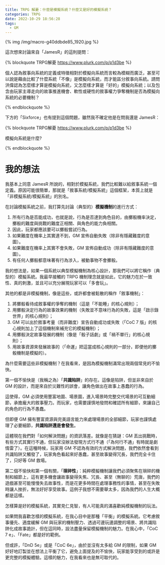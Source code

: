 ```yaml
---
title: TRPG 解憂：什麼是模擬系統？什麼又是好的模擬系統？
categories: TRPG
date: 2022-10-29 18:56:28
tags:
  - GM
---
```


{% img /img/macro-g40ddbde85_1920.jpg %}

這次想來討論來自「JamesR」的這則提問：

{% blockquote TRPG解憂 https://www.plurk.com/p/p1d3be %}

個人認為敘事向系統的定義或特徵相對於模擬向系統而言較為模糊而廣泛，甚至可以說是藉由比較了什麼系統「不像」是模擬向系統，而才能區分敘事向系統。請問洪偉認為怎麼樣才算是模擬向系統，又怎麼樣才算是「好的」模擬向系統；以及包含由玩家主導走向的故事推進機會、軟性或硬性的敘事權力爭奪機制是否為模擬向系統的必要機制？

{% endblockquote %}

下方的「Sixforce」也有提到這個問題，雖然我不確定他是在問我還是 JamesR：

{% blockquote TRPG解憂 https://www.plurk.com/p/p1d3be %}

模擬向系統是什麼?

{% endblockquote %}

<!--more-->

# 我的想法

我基本上同意 JamesR 所說的，相對於模擬系統，我們比較難以給敘事系統一個定義。原因可能很簡單，那就是「敘事系統/模擬系統」這個框架，本質上就是「非模擬系統/模擬系統」的別名。

在討論模擬系統之前，我打算先討論（典型的）**模擬機制**的進行方式：

1. 所有行為是否能成功，也就是說，行為是否達到角色目的，由擲骰機率決定，擲骰的難度與挑戰的難度正相關、與角色的能力負相關。
2. 因此，玩家都應該要可以擲骰嘗試行為。
3. 如果難度在機率上其實達不到，GM 宣佈自動失敗（除非有隱藏難度的意圖）。
4. 如果難度在機率上其實不會失敗，GM 宣佈自動成功（除非有隱藏難度的意圖）。
5. 有任何人擲骰都意味著有行為涉入，被動事物不會擲骰。

我的想法是，如果一個系統以典型模擬機制為核心設計，那我們可以將它稱作（典型的）模擬系統。我最早接觸的 TRPG 機制理念就是如此，它的魅力在於一致性、真的刺激，並且可以充分展現玩家可以「多會玩」。

其他的都是非模擬機制，像是這些，或許都會被鬆散的稱作「敘事機制」：

1. 將擲骰看待成敘事權的爭奪的機制（這是「不能睡」的核心規則）；
2. 用擲骰決定行為的故事效果的機制（失敗並不意味行為的失敗，這是「啟示錄世界」的核心規則）；
3. GM 可以出於敘事考量（而非難度）宣告自動成功或失敗（「CoC 7 版」的核心規則加上了這個機制來補充它的模擬機制）；
4. 用擲骰決定故事發展的機制（像是「骰子話劇」或「禍不單行」的核心規則）；
5. 用故事資源來發展故事的（「命運」把這當成核心規則的一部分，即便他的擲骰機制是模擬的）。

為什麼需要這些非模擬機制？在我看來，是因為模擬機制滿常出現兩個常見的不愉快。

第一個不愉快是（我稱之為）「**共識陷阱**」的存在。這像是陷阱，但並非來自於 GM 的設計，而是來自於災難性的誤會，讓角色做出在故事上愚蠢的行為。

這使得，GM 必須使用豐富地圖、場景圖，進入場景時完整交代場景的可互動細節，承擔龐大的敘事壓力。而玩家，也需要謹慎地發問和確認所有細節，來讓自己的角色的行為不愚蠢。

但即便 GM 擁有豐富資源與完美語言能力來處理場景的全部細節，玩家也謹慎處理了必要細節，**共識陷阱還是會發生**。

這體現在我們對「如何解決問題」的資訊落差。就像是在猜謎：GM 丟出挑戰時，有些方式其實行不通，但玩家沒辦法發現方式行不通（「為何行不通」有時就是劇情雷了）。在這種時候，玩家用 GM 不認為有效的方式解決問題，我們依然會看到共識陷阱又觸發了，玩家角色看起來好愚蠢，甚至故事變得冗長，我們完全卡住了，只好等 GM 救場。

第二個不愉快和第一個有關，「**瑣碎性**」：純粹模擬機制讓我們必須聚焦在瑣碎的機制和細節上，這有更多機會讓故事變得失焦、冗長、甚至（無聊的）荒唐，我們的遊戲甚至可能慢慢失去故事性，而是花更多時間在處理事務性的事情，甚至在失敗時讓人挫折，無法好好享受故事。這例子我想不需要舉太多，因為我們的人生大概都是這樣。

怎樣算是好的模擬系統，其實見仁見智，有人可能真的滿喜歡純模擬機制的玩法。

如果問我喜歡怎樣的模擬系統，在我心目中是那種「平衡」的模擬系統。它考慮敘事優先、適度緩解 GM 與玩家的機制壓力、透過可邊玩邊調整的場景、將共識陷阱化成故事詭計，但在這同時，設法盡量保留模擬機制的魅力。在我心中，「CoC 7 e」、「Fate」都是好的範例。

但或許，「DnD 5e」或是「CoC 6e」，由於並沒有太多給 GM 的限制，如果 GM 好好地訂製並在想法上平衡了它，避免上面提及的不愉快，玩家能享受到的或許是更完整的模擬體驗。這樣的魅力，在我看來也是無可取代的。
